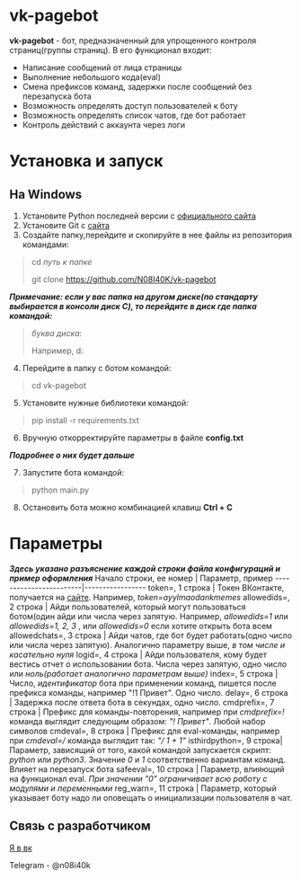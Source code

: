 # vk-pagebot
**vk-pagebot** - бот, предназначенный для упрощенного контроля страниц(группы страниц). В его функционал входит:
* Написание сообщений от лица страницы
* Выполнение небольшого кода(eval)
* Смена префиксов команд, задержки после сообщений без перезапуска бота
* Возможность определять доступ пользователей к боту
* Возможность определять список чатов, где бот работает
* Контроль действий с аккаунта через логи
# Установка и запуск
## На Windows
1. Установите Python последней версии с [официального сайта](https://python.org)
2. Установите Git с [сайта](https://git-scm.com/download/win)
3. Создайте папку,перейдите и скопируйте в нее файлы из репозитория командами:
> cd *путь к папке*
>
> git clone https://github.com/N08I40K/vk-pagebot

***Примечание: если у вас папка на другом диске(по стандарту выбирается в консоли диск C), то перейдите в диск где папка командой:***
>*буква диска*:
>
> Например, d:
4. Перейдите в папку с ботом командой:
> cd vk-pagebot
5. Установите нужные библиотеки командой:
> pip install -r requirements.txt
6. Вручную откорректируйте параметры в файле **config.txt**

***Подробнее о них будет дальше***

7. Запустите бота командой:
> python main.py
8. Остановить бота можно комбинацией клавиш **Ctrl + C**
# Параметры
***Здесь указано разъяснение каждой строки файла конфигураций и пример оформления***
Начало строки, ее номер | Параметр, пример
------------------------|-----------------
token=, 1 строка        | Токен ВКонтакте, получается на [сайте](https://vkhost.github.io/). Например, _token=ayylmaodankmemes_
allowedids=, 2 строка   | Айди пользователей, который могут пользоваться ботом(один айди или числа через запятую. Например, _allowedids=1_ или _allowedids=1, 2, 3_ , или _allowedids=0_ если хотите открыть бота всем
allowedchats=, 3 строка | Айди чатов, где бот будет работать(одно число или числа через запятую). Аналогично параметру выше, _в_ _том_ _числе_ _и_ _касательно_ _нуля_
logid=, 4 строка        | Айди пользователя, кому будет вестись отчет о использовании бота. Числа через запятую, одно число или _ноль(работает_ _аналогично_ _параметрам_ _выше)_
index=, 5 строка        | Число, _идентификатор_ бота при применении команд, пишется после префикса команды, например "!1 Привет". Одно число.
delay=, 6 строка        | Задержка после ответа бота в секундах, одно число.
cmdprefix=, 7 строка    | Префикс для команды-повторения, например при _cmdprefix=!_ команда выглядит следующим образом: _"! Привет"_. Любой набор символов
cmdeval=, 8 строка      | Префикс для eval-команды, например при _cmdeval=/_ команда выглядит так: _"/ 1 + 1"_
isthirdpython=, 9 строка| Параметр, зависящий от того, какой командой запускается скрипт: _python_ или _python3_. Значение _0_ и _1_ соответственно вариантам команд. Влияет на перезапуск бота
safeeval=, 10 строка    | Параметр, влияющий на функционал eval. _При_ _значении_ _"0"_ _ограничивает_ _всю_ _работу_ _с_ _модулями_ _и_ _переменными_
reg_warn=, 11 строка	| Параметр, который указывает боту надо ли оповещать о инициализации пользователя в чат.

## Связь с разработчиком
[Я в вк](https://vk.com/id_498094647_you_dont_need_him)

Telegram - @n08i40k
